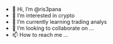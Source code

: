 - 👋 Hi, I’m @ris3pana
- 👀 I’m interested in crypto
- 🌱 I’m currently learning trading analys
- 💞️ I’m looking to collaborate on ...
- 📫 How to reach me ...

<!---
ris3pana/ris3pana is a ✨ special ✨ repository because its `README.md` (this file) appears on your GitHub profile.
You can click the Preview link to take a look at your changes.
--->

